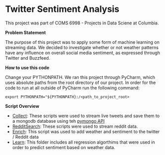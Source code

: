 # Twitter Sentiment Analysis

This project was part of COMS 6998 - Projects in Data Sciene at Columbia.

**Problem Statement**

The purpose of this project was to apply some form of machine learning on streaming data. We decided to investigate whether or not weather patterns have any influence on overall social media sentiment, as expressed through Twitter and Buzzfeed.

**How to use this code**

Change your PYTHONPATH. We ran this project through PyCharm, which uses absolute paths from the root directory of our project.
In order for the code to run at all outside of PyCharm run the following command:

    export PYTHONPATH="${PYTHONPATH}:/<path_to_project_root>

**Script Overview**

- [Collect](https://github.com/pitkauff/Meteorological-Sentiment-Analysis-2017/tree/master/scripts/collect): These scripts were used to stream live tweets and save them to a mongodb database using teh [pymongo API](https://api.mongodb.com/python/current/)
- [RedditSearch](https://github.com/pitkauff/Meteorological-Sentiment-Analysis-2017/tree/master/scripts/redditSearch): These scripts were used to stream reddit data.
- [Enrich](https://github.com/pitkauff/Meteorological-Sentiment-Analysis-2017/blob/master/scripts/enrich/enrichData.py): This script was used to add weather and sentiment to the twitter / Reddit data
- [Learn](https://github.com/pitkauff/Meteorological-Sentiment-Analysis-2017/tree/master/scripts/learn): This folder includes all regression algorthims that were used in order to predict sentiment based on weather data.
